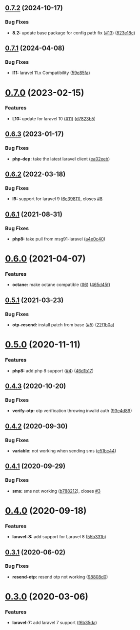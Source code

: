 ## [0.7.2](https://github.com/craftsys/msg91-laravel-notification-channel/compare/v0.7.1...v0.7.2) (2024-10-17)


### Bug Fixes

* **8.2:** update base package for config path fix ([#13](https://github.com/craftsys/msg91-laravel-notification-channel/issues/13)) ([823e18c](https://github.com/craftsys/msg91-laravel-notification-channel/commit/823e18cf233fa75b4479ea6e666b9ac3a1399cc7))

## [0.7.1](https://github.com/craftsys/msg91-laravel-notification-channel/compare/v0.7.0...v0.7.1) (2024-04-08)


### Bug Fixes

* **l11:** laravel 11.x Compatibility ([59e85fa](https://github.com/craftsys/msg91-laravel-notification-channel/commit/59e85fa5a1544c47fbbef87b84f55c9fdc9cc94e))

# [0.7.0](https://github.com/craftsys/msg91-laravel-notification-channel/compare/v0.6.3...v0.7.0) (2023-02-15)


### Features

* **L10:** update for laravel 10 ([#11](https://github.com/craftsys/msg91-laravel-notification-channel/issues/11)) ([d7823b5](https://github.com/craftsys/msg91-laravel-notification-channel/commit/d7823b53b0017b5d514537f14d807a14eebafd74))

## [0.6.3](https://github.com/craftsys/msg91-laravel-notification-channel/compare/v0.6.2...v0.6.3) (2023-01-17)


### Bug Fixes

* **php-dep:** take the latest laravel client ([ea02eeb](https://github.com/craftsys/msg91-laravel-notification-channel/commit/ea02eeb88bd152ef55a70646a685941f60ac1409))

## [0.6.2](https://github.com/craftsys/msg91-laravel-notification-channel/compare/v0.6.1...v0.6.2) (2022-03-18)


### Bug Fixes

* **l9:** support for laravel 9 ([6c39811](https://github.com/craftsys/msg91-laravel-notification-channel/commit/6c39811730523067c7054c55b60dc0ef2acbd6fd)), closes [#8](https://github.com/craftsys/msg91-laravel-notification-channel/issues/8)

## [0.6.1](https://github.com/craftsys/msg91-laravel-notification-channel/compare/v0.6.0...v0.6.1) (2021-08-31)


### Bug Fixes

* **php8:** take pull from msg91-laravel ([a4e0c40](https://github.com/craftsys/msg91-laravel-notification-channel/commit/a4e0c403ad4880613513c8c3df38feb80427a621))

# [0.6.0](https://github.com/craftsys/msg91-laravel-notification-channel/compare/v0.5.1...v0.6.0) (2021-04-07)


### Features

* **octane:** make octane compatible ([#6](https://github.com/craftsys/msg91-laravel-notification-channel/issues/6)) ([465d45f](https://github.com/craftsys/msg91-laravel-notification-channel/commit/465d45f7634542c6ebdb09640f0a122c8afa0ec7))

## [0.5.1](https://github.com/craftsys/msg91-laravel-notification-channel/compare/v0.5.0...v0.5.1) (2021-03-23)


### Bug Fixes

* **otp-resend:** install patch from base ([#5](https://github.com/craftsys/msg91-laravel-notification-channel/issues/5)) ([22f1b0a](https://github.com/craftsys/msg91-laravel-notification-channel/commit/22f1b0a763daf8ddce8502b1edca2c6537286470))

# [0.5.0](https://github.com/craftsys/msg91-laravel-notification-channel/compare/v0.4.3...v0.5.0) (2020-11-11)


### Features

* **php8:** add php 8 support ([#4](https://github.com/craftsys/msg91-laravel-notification-channel/issues/4)) ([46d1b17](https://github.com/craftsys/msg91-laravel-notification-channel/commit/46d1b17921a4e9a1a7e5133448f96f1c16c2c0a8))

## [0.4.3](https://github.com/craftsys/msg91-laravel-notification-channel/compare/v0.4.2...v0.4.3) (2020-10-20)


### Bug Fixes

* **verify-otp:** otp verification throwing invalid auth ([93e4d89](https://github.com/craftsys/msg91-laravel-notification-channel/commit/93e4d89fd454c20a35b034ae951ad6ab48e5159e))

## [0.4.2](https://github.com/craftsys/msg91-laravel-notification-channel/compare/v0.4.1...v0.4.2) (2020-09-30)


### Bug Fixes

* **variable:** not working when sending sms ([e51bc44](https://github.com/craftsys/msg91-laravel-notification-channel/commit/e51bc44771dbb0a9afd131db016c70e23312fef5))

## [0.4.1](https://github.com/craftsys/msg91-laravel-notification-channel/compare/v0.4.0...v0.4.1) (2020-09-29)


### Bug Fixes

* **sms:** sms not working ([b788212](https://github.com/craftsys/msg91-laravel-notification-channel/commit/b788212e6f0139c9315855e866f83b94f18e57d6)), closes [#3](https://github.com/craftsys/msg91-laravel-notification-channel/issues/3)

# [0.4.0](https://github.com/craftsys/msg91-laravel-notification-channel/compare/v0.3.1...v0.4.0) (2020-09-18)


### Features

* **laravel-8:** add support for Laravel 8 ([55b331b](https://github.com/craftsys/msg91-laravel-notification-channel/commit/55b331b021c4d0119d96689382d1c9b7bad13ae8))

## [0.3.1](https://github.com/craftsys/msg91-laravel-notification-channel/compare/v0.3.0...v0.3.1) (2020-06-02)


### Bug Fixes

* **resend-otp:** resend otp not working ([98808d0](https://github.com/craftsys/msg91-laravel-notification-channel/commit/98808d0dcfedf11bcfb3db8023b046358ac3ed49))

# [0.3.0](https://github.com/craftsys/msg91-laravel-notification-channel/compare/v0.2.0...v0.3.0) (2020-03-06)


### Features

* **laravel-7:** add laravel 7 support ([f6b35da](https://github.com/craftsys/msg91-laravel-notification-channel/commit/f6b35daf5a51e00dbb4bb97fe4093c3dadaf8dd7))
